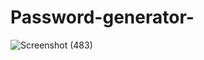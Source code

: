 # Password-generator-
![Screenshot (483)](https://user-images.githubusercontent.com/89174521/226175649-5dc80904-9867-4a09-8fc7-7c9896287c48.png)
